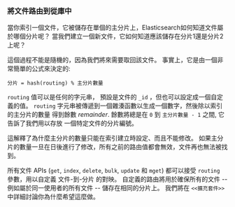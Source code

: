 ### 將文件路由到從庫中

當你索引一個文件，它被儲存在單個的主分片上，Elasticsearch如何知道文件屬於哪個分片呢？
當我們建立一個新文件，它如何知道應該儲存在分片1還是分片2上呢？

這個過程不能是隨機的，因為我們將來需要取回該文件。
事實上，它是由一個非常簡單的公式來決定的:

    分片 = hash(routing) % 主分片數量

`routing` 值可以是任何的字元串， 預設是文件的 `_id` ，但也可以設定成一個自定義的值。
`routing` 字元串被傳遞到一個雜湊函數以生成一個數字，然後除以索引的主分片的數量
得到餘數 _remainder_. 餘數將總是在 `0` 到 `主分片數量 - 1` 之間, 它告訴了我們用以存放
一個特定文件的分片編號。

這解釋了為什麼主分片的數量只能在索引建立時設定、而且不能修改。
如果主分片的數量一旦在日後進行了修改，所有之前的路由值都會無效，文件再也無法被找到。

所有文件 APIs (`get`, `index`, `delete`, `bulk`, `update` 和 `mget`)
都可以接受 `routing` 參數，用以自定義 文件-到-分片 的對映。
自定義的路由將用於確保所有的文件 -- 例如屬於同一使用者的所有文件 -- 儲存在相同的分片上。
我們將在 `<<擴充套件>>` 中詳細討論你為什麼希望這麼做。
